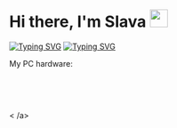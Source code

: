 <h1 aligh="center"> Hi there, I'm Slava <img src=https://media1.giphy.com/media/v1.Y2lkPTc5MGI3NjExYnEyczBzOHk5dmhlbzFoZngxcGgzcnptc2EzanJjNno1aTZldjJ3YiZlcD12MV9pbnRlcm5hbF9naWZfYnlfaWQmY3Q9Zw/Wj7lNjMNDxSmc/giphy.gif height=32/> </h1>
<a href="https://git.io/typing-svg"><img src="https://readme-typing-svg.herokuapp.com?font=Fira+Code&pause=1000&color=5F42F7&width=435&lines=Sorry+I'm+not+speaking+English." alt="Typing SVG" /></a>
<a href="https://git.io/typing-svg"><img src="https://readme-typing-svg.herokuapp.com?font=Fira+Code&pause=1000&color=5F42F7&width=435&lines=Please+speak+Russian!" alt="Typing SVG" /></a>

My PC hardware:
<img scr = "https://img.shields.io/badge/AMD-%23000000.svg?style=for-the-badge&logo=amd&logoColor=white"> </a>
<img scr = "https://img.shields.io/badge/nVIDIA-%2376B900.svg?style=for-the-badge&logo=nVIDIA&logoColor=white"> </a>


<img scr = "https://img.shields.io/badge/riotgames-D32936.svg?style=for-the-badge&logo=riotgames&logoColor=white"> </a>
<img scr = "https://img.shields.io/badge/steam-%23000000.svg?style=for-the-badge&logo=steam&logoColor=white"> </a>


<img scr = "https://img.shields.io/badge/pycharm-143?style=for-the-badge&logo=pycharm&logoColor=black&color=black&labelColor=green"> </a>
<img scr = "https://img.shields.io/badge/python-3670A0?style=for-the-badge&logo=python&logoColor=ffdd54"> </a>


<img scr = "https://img.shields.io/badge/Windows-0078D6?style=for-the-badge&logo=windows&logoColor=white">< /a>
<img scr = "https://img.shields.io/badge/Android-3DDC84?style=for-the-badge&logo=android&logoColor=white"> </a>
